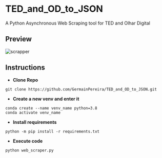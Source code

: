 # TED_and_OD_to_JSON
A Python Asynchronous Web Scraping tool for TED and Olhar Digital

## Preview
![scrapper](https://github.com/GermainPereira/TED_and_OD_to_JSON/blob/master/2020-09-28%20-%20Preview.gif?raw=true)


## Instructions
* **Clone Repo**

```
git clone https://github.com/GermainPereira/TED_and_OD_to_JSON.git
```

- **Create a new venv and enter it**
```
conda create --name venv_name python=3.8 
conda activate venv_name
```

- **Install requirements**
```
python -m pip install -r requirements.txt
```
- **Execute code**
```
python web_scraper.py
```
